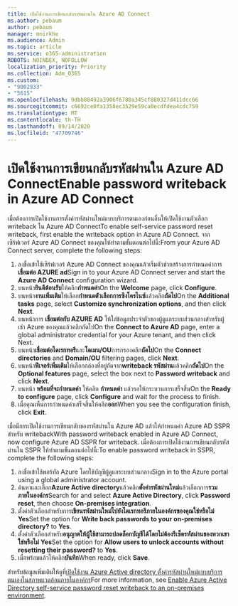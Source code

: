 ```yaml
---
title: เปิดใช้งานการเขียนกลับรหัสผ่านใน Azure AD Connect
ms.author: pebaum
author: pebaum
manager: mnirkhe
ms.audience: Admin
ms.topic: article
ms.service: o365-administration
ROBOTS: NOINDEX, NOFOLLOW
localization_priority: Priority
ms.collection: Adm_O365
ms.custom:
- "9002933"
- "5615"
ms.openlocfilehash: 9dbb88492a3906f6780a345cf880327d411dcc66
ms.sourcegitcommit: c6692ce0fa1358ec3529e59ca0ecdfdea4cdc759
ms.translationtype: MT
ms.contentlocale: th-TH
ms.lasthandoff: 09/14/2020
ms.locfileid: "47709746"
---
```

# <a name="enable-password-writeback-in-azure-ad-connect"></a><span data-ttu-id="d3dfa-102">เปิดใช้งานการเขียนกลับรหัสผ่านใน Azure AD Connect</span><span class="sxs-lookup"><span data-stu-id="d3dfa-102">Enable password writeback in Azure AD Connect</span></span>

<span data-ttu-id="d3dfa-103">เมื่อต้องการเปิดใช้งานการตั้งค่ารหัสผ่านใหม่แบบบริการตนเองก่อนอื่นให้เปิดใช้งานตัวเลือก writeback ใน Azure AD Connect</span><span class="sxs-lookup"><span data-stu-id="d3dfa-103">To enable self-service password reset writeback, first enable the writeback option in Azure AD Connect.</span></span> <span data-ttu-id="d3dfa-104">จากเซิร์ฟเวอร์ Azure AD Connect ของคุณให้ทำตามขั้นตอนต่อไปนี้:</span><span class="sxs-lookup"><span data-stu-id="d3dfa-104">From your Azure AD Connect server, complete the following steps:</span></span>

1. <span data-ttu-id="d3dfa-105">ลงชื่อเข้าใช้เซิร์ฟเวอร์ Azure AD Connect ของคุณแล้วเริ่มตัวช่วยสร้างการกำหนดค่าการ**เชื่อมต่อ AZURE ad**</span><span class="sxs-lookup"><span data-stu-id="d3dfa-105">Sign in to your Azure AD Connect server and start the **Azure AD Connect** configuration wizard.</span></span>
2. <span data-ttu-id="d3dfa-106">บนหน้า**ยินดีต้อนรับ**ให้คลิก**กำหนดค่า**</span><span class="sxs-lookup"><span data-stu-id="d3dfa-106">On the **Welcome** page, click **Configure**.</span></span>
3. <span data-ttu-id="d3dfa-107">บนหน้า**งานเพิ่มเติม**ให้เลือก**กำหนดตัวเลือกการซิงโครไนซ์**แล้วคลิก**ถัดไป**</span><span class="sxs-lookup"><span data-stu-id="d3dfa-107">On the **Additional tasks** page, select **Customize synchronization options**, and then click **Next**.</span></span>
4. <span data-ttu-id="d3dfa-108">บนหน้าการ **เชื่อมต่อกับ AZURE AD** ให้ใส่ข้อมูลประจำตัวของผู้ดูแลระบบส่วนกลางสำหรับผู้เช่า Azure ของคุณแล้วคลิกถัดไป</span><span class="sxs-lookup"><span data-stu-id="d3dfa-108">On the **Connect to Azure AD** page, enter a global administrator credential for your Azure tenant, and then click Next.</span></span>
5. <span data-ttu-id="d3dfa-109">บนหน้า**เชื่อมต่อไดเรกทอรี**และ**โดเมน/OU**การกรองคลิก**ถัดไป**</span><span class="sxs-lookup"><span data-stu-id="d3dfa-109">On the **Connect directories** and **Domain/OU** filtering pages, click **Next**.</span></span>
6. <span data-ttu-id="d3dfa-110">บนหน้า**ฟีเจอร์เพิ่มเติม**ให้เลือกกล่องที่อยู่ถัดจาก**writeback รหัสผ่าน**แล้วคลิก**ถัดไป**</span><span class="sxs-lookup"><span data-stu-id="d3dfa-110">On the **Optional features** page, select the box next to **Password writeback** and click **Next**.</span></span>
7. <span data-ttu-id="d3dfa-111">บนหน้า **พร้อมที่จะกำหนดค่า** ให้คลิก **กำหนดค่า** แล้วรอให้กระบวนการเสร็จสิ้น</span><span class="sxs-lookup"><span data-stu-id="d3dfa-111">On the **Ready to configure** page, click **Configure** and wait for the process to finish.</span></span>
8. <span data-ttu-id="d3dfa-112">เมื่อคุณเห็นการกำหนดค่าเสร็จสิ้นให้คลิก**ออก**</span><span class="sxs-lookup"><span data-stu-id="d3dfa-112">When you see the configuration finish, click **Exit**.</span></span>

<span data-ttu-id="d3dfa-113">เมื่อมีการเปิดใช้งานการเขียนกลับของรหัสผ่านใน Azure AD แล้วให้กำหนดค่า Azure AD SSPR สำหรับ writeback</span><span class="sxs-lookup"><span data-stu-id="d3dfa-113">With password writeback enabled in Azure AD Connect, now configure Azure AD SSPR for writeback.</span></span>  <span data-ttu-id="d3dfa-114">เมื่อต้องการเปิดใช้งานการเขียนกลับรหัสผ่านใน SSPR ให้ทำตามขั้นตอนต่อไปนี้:</span><span class="sxs-lookup"><span data-stu-id="d3dfa-114">To enable password writeback in SSPR, complete the following steps:</span></span>

1. <span data-ttu-id="d3dfa-115">ลงชื่อเข้าใช้พอร์ทัล Azure โดยใช้บัญชีผู้ดูแลระบบส่วนกลาง</span><span class="sxs-lookup"><span data-stu-id="d3dfa-115">Sign in to the Azure portal using a global administrator account.</span></span>
2. <span data-ttu-id="d3dfa-116">ค้นหาและเลือก**Azure Active directory**แล้วคลิก**ตั้งค่ารหัสผ่านใหม่**แล้วเลือกการ**รวมภายในองค์กร**</span><span class="sxs-lookup"><span data-stu-id="d3dfa-116">Search for and select **Azure Active Directory**, click **Password reset**, then choose **On-premises integration**.</span></span>
3. <span data-ttu-id="d3dfa-117">ตั้งค่าตัวเลือกสำหรับการ**เขียนรหัสผ่านใหม่ไปยังไดเรกทอรีภายในองค์กรของคุณใช่หรือไม่** **Yes**</span><span class="sxs-lookup"><span data-stu-id="d3dfa-117">Set the option for **Write back passwords to your on-premises directory?** to **Yes**.</span></span>
4. <span data-ttu-id="d3dfa-118">ตั้งค่าตัวเลือกสำหรับ**อนุญาตให้ผู้ใช้สามารถปลดล็อกบัญชีได้โดยไม่ต้องรีเซ็ตรหัสผ่านของพวกเขาใช่หรือไม่** **Yes**</span><span class="sxs-lookup"><span data-stu-id="d3dfa-118">Set the option for **Allow users to unlock accounts without resetting their password?** to **Yes**.</span></span>
5. <span data-ttu-id="d3dfa-119">เมื่อพร้อมแล้วให้คลิก**บันทึก**</span><span class="sxs-lookup"><span data-stu-id="d3dfa-119">When ready, click **Save**.</span></span>

<span data-ttu-id="d3dfa-120">สำหรับข้อมูลเพิ่มเติมให้ดูที่[เปิดใช้งาน Azure Active directory ตั้งค่ารหัสผ่านใหม่แบบบริการตนเองในสภาพแวดล้อมภายในองค์กร](https://docs.microsoft.com/azure/active-directory/authentication/tutorial-enable-sspr-writeback)</span><span class="sxs-lookup"><span data-stu-id="d3dfa-120">For more information, see [Enable Azure Active Directory self-service password reset writeback to an on-premises environment](https://docs.microsoft.com/azure/active-directory/authentication/tutorial-enable-sspr-writeback).</span></span>
